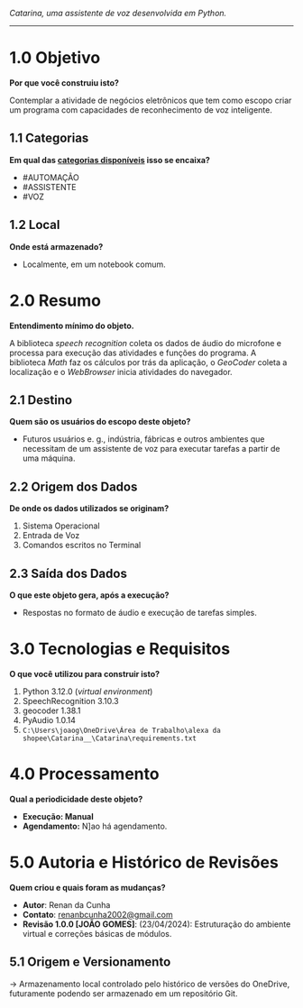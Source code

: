 
*Catarina, uma assistente de voz desenvolvida em Python.*

---

# 1.0 Objetivo

**Por que você construiu isto?**

Contemplar a atividade de negócios eletrônicos que tem como escopo criar um programa com capacidades de reconhecimento de voz inteligente.

## 1.1 Categorias

**Em qual das [categorias disponíveis](#) isso se encaixa?**

- #AUTOMAÇÃO
- #ASSISTENTE
- #VOZ

## 1.2 Local

**Onde está armazenado?**

- Localmente, em um notebook comum.

# 2.0 Resumo

**Entendimento mínimo do objeto.**

A biblioteca *speech recognition* coleta os dados de áudio do microfone e processa para execução das atividades e funções do programa. A biblioteca *Math* faz os cálculos por trás da aplicação, o *GeoCoder* coleta a localização e o *WebBrowser* inicia atividades do navegador.
## 2.1 Destino

**Quem são os usuários do escopo deste objeto?**

- Futuros usuários e. g., indústria, fábricas e outros ambientes que necessitam de um assistente de voz para executar tarefas a partir de uma máquina.

## 2.2 Origem dos Dados

**De onde os dados utilizados se originam?**

1. Sistema Operacional
2. Entrada de Voz
3. Comandos escritos no Terminal

## 2.3 Saída dos Dados

**O que este objeto gera, após a execução?**

- Respostas no formato de áudio e execução de tarefas simples.

# 3.0 Tecnologias e Requisitos

**O que você utilizou para construir isto?**

1. Python 3.12.0 (_virtual environment_)
2. SpeechRecognition 3.10.3
3. geocoder 1.38.1
4. PyAudio 1.0.14
5. `C:\Users\joaog\OneDrive\Área de Trabalho\alexa da shopee\Catarina__\Catarina\requirements.txt`

# 4.0 Processamento

**Qual a periodicidade deste objeto?**

- **Execução: Manual**
- **Agendamento:** N]ao há agendamento.

# 5.0 Autoria e Histórico de Revisões

**Quem criou e quais foram as mudanças?**

- **Autor**: Renan da Cunha
- **Contato**: [renanbcunha2002@gmail.com](mailto:renanbcunha2002@gmail.com)
- **Revisão 1.0.0 [JOÃO GOMES]**: (23/04/2024): Estruturação do ambiente virtual e correções básicas de módulos.

## 5.1 Origem e Versionamento

→ Armazenamento local controlado pelo histórico de versões do OneDrive, futuramente podendo ser armazenado em um repositório Git.
